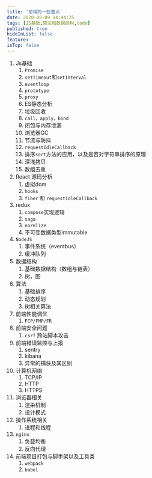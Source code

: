 ```yaml
---
title: '前端的一些重点'
date: 2020-08-09 14:44:25
tags: [JS基础,算法和数据结构,todo]
published: true
hideInList: false
feature: 
isTop: false
---
```


<!-- more -->
1. Js基础
    1. `Promise`
    2. `setTimeout`和`setInterval`
    3. `eventloop`
    4. `prototype`
    5. `proxy`
    6. ES静态分析
    7. 垃圾回收
    8. `call，apply，bind`
    9. 闭包与内存泄漏
    10. 浏览器GC
    11. 节流与防抖
    12. `requestIdleCallback`
    13. 排序`sort`方法的应用，以及是否对字符串排序的原理
    14. 深浅拷贝
    15. 数组去重
2. React 源码分析
    1. 虚拟dom
    2. `hooks`
    3. `fiber` 和 `requestIdleCallback`
3. redux
    1. `compose`实现逻辑
    2. `saga`
    3. `normlize`
    4. 不可变数据类型immutable
4. `NodeJS`
    1. 事件系统（eventbus）
    2. 缓冲队列
5. 数据结构
    1. 基础数据结构（数组与链表）
    2. 树，图
6. 算法
    1. 基础排序
    2. 动态规划
    3. 树相关算法
7. 前端性能调优
    1. `FCP/FMP/FR`
8. 前端安全问题
    1. `csrf` 跨站脚本攻击
9.  前端错误监控与上报
    1.  sentry
    2.  kibana
    3.  异常的捕获及其区别
10. 计算机网络
    1. TCP/IP
    2. HTTP
    3. HTTPS
11. 浏览器相关
    1.  渲染机制
    2.  设计模式
12. 操作系统相关
    1.  进程和线程
13. `nginx`
    1.  负载均衡
    2.  反向代理
14. 前端项目打包与脚手架以及工具类
    1.  `webpack`
    2.  `babel`


